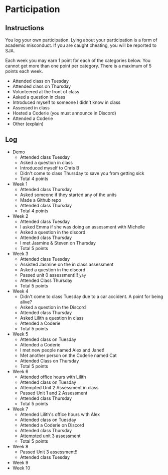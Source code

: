 Participation
=============

## Instructions ##

You log your own participation. Lying about your participation is a form of
academic misconduct. If you are caught cheating, you will be reported to SJA.

Each week you may earn 1 point for each of the categories below. You cannot get
more than one point per category. There is a maximum of 5 points each week.

+ Attended class on Tuesday
+ Attended class on Thursday
+ Volunteered at the front of class
+ Asked a question in class
+ Introduced myself to someone I didn't know in class
+ Assessed in class
+ Hosted a Coderie (you must announce in Discord)
+ Attended a Coderie
+ Other (explain)

## Log ##

- Demo
	+ Attended class Tuesday
	+ Asked a question in class
	+ Introduced myself to Chris B
	+ Didn't come to class Thursday to save you from getting sick
	+ Total 4 points
- Week 1
	+ Attended class Thursday
	+ Asked someone if they started any of the units
	+ Made a Github repo
	+ Attended class Thursday
	+ Total 4 points
- Week 2
	+ Attended class Tuesday
	+ I asked Emma if she was doing an assessment with Michelle
	+ Asked a question in the discord
	+ Attended class Thursday
	+ I met Jasmine & Steven on Thursday
	+ Total 5 points
- Week 3
	+ Attended class Tuesday
	+ Assisted Jasmine on the in class assessment
	+ Asked a question in the discord
	+ Passed unit 0 assessment!!! `yay`
	+ Attended Class Thursday
	+ Total 5 points
- Week 4
	+ Didn't come to class Tuesday due to a car accident. A point for being alive?
	+ Asked a question in the Discord
	+ Attended class Thursday
	+ Asked Lilith a question in class
	+ Attended a Coderie
	+ Total 5 points
- Week 5
	+ Attended class on Tuesday
	+ Attended a Coderie
	+ I met new people named Alex and Janet!
	+ Met another person on the Coderie named Cat
	+ Attended Class on Thursday
	+ Total 5 points
- Week 6
	+ Attended office hours with Lilith
	+ Attended class on Tuesday
	+ Attempted Unit 2 Assessment in class
	+ Passed Unit 1 and 2 Assessment
	+ Attended class Thursday
	+ Total 5 points
- Week 7
	+ Attended Lilith's office hours with Alex
	+ Attended class on Tuesday
	+ Attended a Coderie on Discord
	+ Attended class Thursday
	+ Attempted unit 3 assessment
	+ Total 5 points
- Week 8
	+ Passed Unit 3 assessment!! 
	+ Attended class Tuesday
- Week 9
- Week 10
